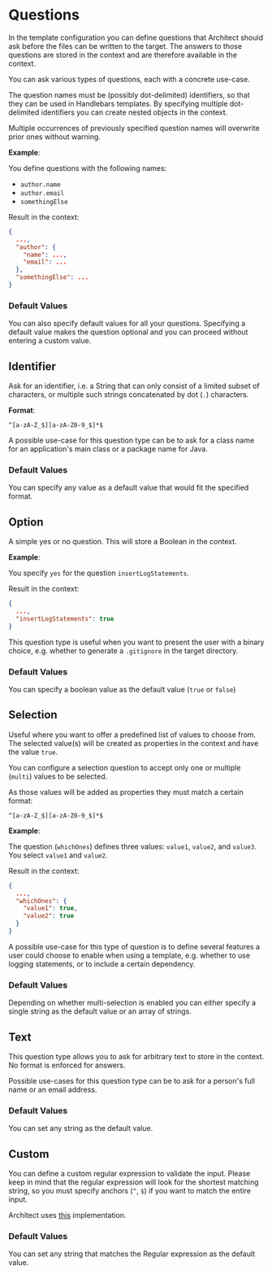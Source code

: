 # Questions

In the template configuration you can define questions that Architect should ask before the files can be written to the
target. The answers to those questions are stored in the context and are therefore available in the context.

You can ask various types of questions, each with a concrete use-case.

The question names must be (possibly dot-delimited) identifiers, so that they can be used in Handlebars templates. By
specifying multiple dot-delimited identifiers you can create nested objects in the context.

Multiple occurrences of previously specified question names will overwrite prior ones without warning.

__Example__:

You define questions with the following names:

- `author.name`
- `author.email`
- `somethingElse`

Result in the context:

```json
{
  ...,
  "author": {
    "name": ...,
    "email": ...
  },
  "somethingElse": ...
}
```

### Default Values

You can also specify default values for all your questions. Specifying a default value makes the question optional and
you can proceed without entering a custom value.

## Identifier

Ask for an identifier, i.e. a String that can only consist of a limited subset of characters, or multiple such strings
concatenated by dot (`.`) characters.

__Format__:

```regexp
^[a-zA-Z_$][a-zA-Z0-9_$]*$
```

A possible use-case for this question type can be to ask for a class name for an application's main class or a package
name for Java.

### Default Values

You can specify any value as a default value that would fit the specified format.

## Option

A simple yes or no question. This will store a Boolean in the context.

__Example__:

You specify `yes` for the question `insertLogStatements`.

Result in the context:

```json
{
  ...,
  "insertLogStatements": true
}
```

This question type is useful when you want to present the user with a binary choice, e.g. whether to generate
a `.gitignore` in the target directory.

### Default Values

You can specify a boolean value as the default value (`true` or `false`)

## Selection

Useful where you want to offer a predefined list of values to choose from. The selected value(s)
will be created as properties in the context and have the value `true`.

You can configure a selection question to accept only one or multiple (`multi`) values to be selected.

As those values will be added as properties they must match a certain format:

```regexp
^[a-zA-Z_$][a-zA-Z0-9_$]*$
```

__Example__:

The question (`whichOnes`) defines three values: `value1`, `value2`, and `value3`. You select
`value1` and `value2`.

Result in the context:

```json
{
  ...,
  "whichOnes": {
    "value1": true,
    "value2": true
  }
}
```

A possible use-case for this type of question is to define several features a user could choose to enable when using a
template, e.g. whether to use logging statements, or to include a certain dependency.

### Default Values

Depending on whether multi-selection is enabled you can either specify a single string as the default value or an array
of strings.

## Text

This question type allows you to ask for arbitrary text to store in the context. No format is enforced for answers.

Possible use-cases for this question type can be to ask for a person's full name or an email address.

### Default Values

You can set any string as the default value.

## Custom

You can define a custom regular expression to validate the input. Please keep in mind that the regular expression will
look for the shortest matching string, so you must specify anchors (`^`, `$`) if you want to match the entire input.

Architect uses [this](https://docs.rs/regex/1.5.4/regex/) implementation.

### Default Values

You can set any string that matches the Regular expression as the default value.
